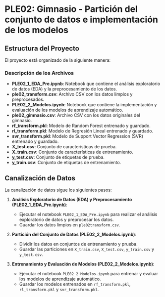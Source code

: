 # PLE02: Gimnasio - Partición del conjunto de datos e implementación de los modelos

## Estructura del Proyecto

El proyecto está organizado de la siguiente manera:

### Descripción de los Archivos

- **PLE02_1_EDA_Pre.ipynb**: Notebook que contiene el análisis exploratorio de datos (EDA) y la preprocesamiento de los datos.
- **ple02_transform.csv**: Archivo CSV con los datos limpios y preprocesados.
- **PLE02_2_Modelos.ipynb**: Notebook que contiene la implementación y evaluación de los modelos de aprendizaje automático.
- **ple02_gimnasio.csv**: Archivo CSV con los datos originales del gimnasio.
- **rf_transform.pkl**: Modelo de Random Forest entrenado y guardado.
- **rl_transform.pkl**: Modelo de Regresión Lineal entrenado y guardado.
- **svr_transform.pkl**: Modelo de Support Vector Regression (SVR) entrenado y guardado.
- **X_test.csv**: Conjunto de características de prueba.
- **X_train.csv**: Conjunto de características de entrenamiento.
- **y_test.csv**: Conjunto de etiquetas de prueba.
- **y_train.csv**: Conjunto de etiquetas de entrenamiento.

## Canalización de Datos

La canalización de datos sigue los siguientes pasos:

1. **Análisis Exploratorio de Datos (EDA) y Preprocesamiento (PLE02_1_EDA_Pre.ipynb)**:
   - Ejecutar el notebook `PLE02_1_EDA_Pre.ipynb` para realizar el análisis exploratorio de datos y preprocesar los datos.
   - Guardar los datos limpios en `ple02transform.csv`.

2. **Partición del Conjunto de Datos (PLE02_2_Modelos.ipynb)**:
   - Dividir los datos en conjuntos de entrenamiento y prueba.
   - Guardar las particiones en `X_train.csv`, `X_test.csv`, `y_train.csv` y `y_test.csv`.

3. **Entrenamiento y Evaluación de Modelos (PLE02_2_Modelos.ipynb)**:
   - Ejecutar el notebook `PLE02_2_Modelos.ipynb` para entrenar y evaluar los modelos de aprendizaje automático.
   - Guardar los modelos entrenados en `rf_transform.pkl`, `rl_transform.pkl` y `svr_transform.pkl`.
